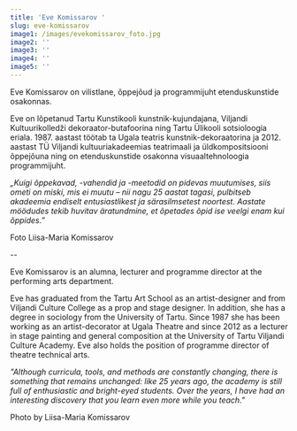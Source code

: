 ```yaml
---
title: 'Eve Komissarov '
slug: eve-komissarov
image1: /images/evekomissarov_foto.jpg
image2: ''
image3: ''
image4: ''
image5: ''
---
```

Eve Komissarov on vilistlane, õppejõud ja programmijuht etenduskunstide osakonnas.

Eve on lõpetanud Tartu Kunstikooli kunstnik-kujundajana, Viljandi Kultuurikolledži dekoraator-butafoorina ning Tartu Ülikooli sotsioloogia eriala. 1987. aastast töötab ta Ugala teatris kunstnik-dekoraatorina ja 2012. aastast TÜ Viljandi kultuuriakadeemias teatrimaali ja üldkompositsiooni õppejõuna ning on etenduskunstide osakonna visuaaltehnoloogia programmijuht.

_„Kuigi õppekavad, -vahendid ja -meetodid on pidevas muutumises, siis ometi on miski, mis ei muutu – nii nagu 25 aastat tagasi, pulbitseb akadeemia endiselt entusiastlikest ja särasilmsetest noortest. Aastate möödudes tekib huvitav äratundmine, et õpetades õpid ise veelgi enam kui õppides.”_

Foto Liisa-Maria Komissarov

\--

Eve Komissarov is an alumna, lecturer and programme director at the performing arts department.

Eve has graduated from the Tartu Art School as an artist-designer and from Viljandi Culture College as a prop and stage designer. In addition, she has a degree in sociology from the University of Tartu. Since 1987 she has been working as an artist-decorator at Ugala Theatre and since 2012 as a lecturer in stage painting and general composition at the University of Tartu Viljandi Culture Academy. Eve also holds the position of programme director of theatre technical arts.

_"Although curricula, tools, and methods are constantly changing, there is something that remains unchanged: like 25 years ago, the academy is still full of enthusiastic and bright-eyed students. Over the years, I have had an interesting discovery that you learn even more while you teach."_

Photo by Liisa-Maria Komissarov
